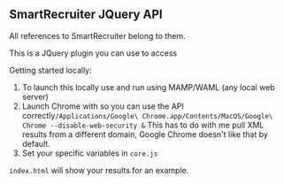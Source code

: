 ## SmartRecruiter JQuery API

All references to SmartRecruiter belong to them.

This is a JQuery plugin you can use to access 

Getting started locally:

1. To launch this locally use and run using MAMP/WAML (any local web server)
2. Launch Chrome with so you can use the API correctly```/Applications/Google\ Chrome.app/Contents/MacOS/Google\ Chrome --disable-web-security &```  This has to do with me pull XML results from a different domain, Google Chrome doesn't like that by default.
3. Set your specific variables in ```core.js```

```index.html``` will show your results for an example.
